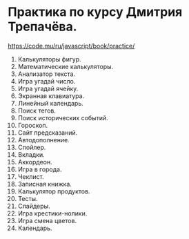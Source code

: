 # Практика по курсу Дмитрия Трепачёва. 
https://code.mu/ru/javascript/book/practice/  
  
  
1. Калькуляторы фигур.  
2. Математические калькуляторы.  
3. Анализатор текста.
4. Игра угадай число.  
5. Игра угадай ячейку.  
6. Экранная клавиатура.  
7. Линейный календарь.  
8. Поиск тегов.  
9. Поиск исторических событий.  
10. Гороскоп.  
11. Сайт предсказаний.  
12. Автодополнение.  
13. Спойлер.  
14. Вкладки.  
15. Аккордеон.  
16. Игра в города.  
17. Чеклист.  
18. Записная книжка.  
19. Калькулятор продуктов.  
20. Тесты.  
21. Слайдеры.  
22. Игра крестики-нолики.  
23. Игра смена цветов.  
24. Календарь.